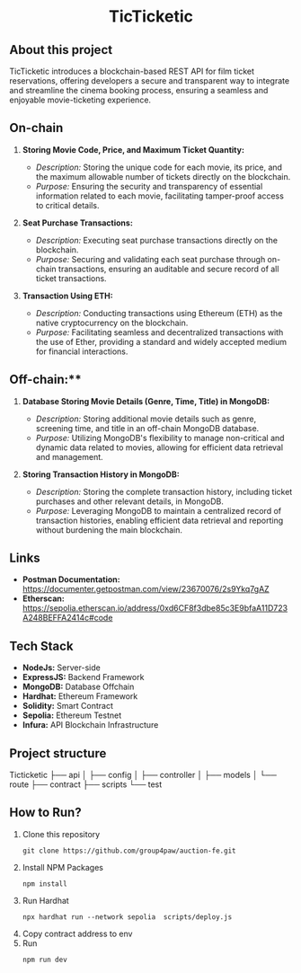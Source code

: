 <h1 align="center" >
    TicTicketic
</h1>

## About this project
TicTicketic introduces a blockchain-based REST API for film ticket reservations, offering developers a secure and transparent way to integrate and streamline the cinema booking process, ensuring a seamless and enjoyable movie-ticketing experience.

## On-chain
1. **Storing Movie Code, Price, and Maximum Ticket Quantity:**
   - *Description:* Storing the unique code for each movie, its price, and the maximum allowable number of tickets directly on the blockchain.
   - *Purpose:* Ensuring the security and transparency of essential information related to each movie, facilitating tamper-proof access to critical details.

2. **Seat Purchase Transactions:**
   - *Description:* Executing seat purchase transactions directly on the blockchain.
   - *Purpose:* Securing and validating each seat purchase through on-chain transactions, ensuring an auditable and secure record of all ticket transactions.

3. **Transaction Using ETH:**
   - *Description:* Conducting transactions using Ethereum (ETH) as the native cryptocurrency on the blockchain.
   - *Purpose:* Facilitating seamless and decentralized transactions with the use of Ether, providing a standard and widely accepted medium for financial interactions.

## Off-chain:**
1. **Database Storing Movie Details (Genre, Time, Title) in MongoDB:**
   - *Description:* Storing additional movie details such as genre, screening time, and title in an off-chain MongoDB database.
   - *Purpose:* Utilizing MongoDB's flexibility to manage non-critical and dynamic data related to movies, allowing for efficient data retrieval and management.

2. **Storing Transaction History in MongoDB:**
   - *Description:* Storing the complete transaction history, including ticket purchases and other relevant details, in MongoDB.
   - *Purpose:* Leveraging MongoDB to maintain a centralized record of transaction histories, enabling efficient data retrieval and reporting without burdening the main blockchain.

## Links
- **Postman Documentation:** https://documenter.getpostman.com/view/23670076/2s9Ykq7gAZ
- **Etherscan:** https://sepolia.etherscan.io/address/0xd6CF8f3dbe85c3E9bfaA11D723A248BEFFA2414c#code

## Tech Stack
- **NodeJs:** Server-side
- **ExpressJS:** Backend Framework
- **MongoDB:** Database Offchain
- **Hardhat:** Ethereum Framework
- **Solidity:** Smart Contract
- **Sepolia:** Ethereum Testnet
- **Infura:** API Blockchain Infrastructure


## Project structure
Ticticketic
├── api
│   ├── config
│   ├── controller
│   ├── models
│   └── route
├── contract
├── scripts
└── test

## How to Run?
1. Clone this repository
    ```````````
    git clone https://github.com/group4paw/auction-fe.git
    ```````````
2. Install NPM Packages
    ```````````
    npm install
    ```````````
3. Run Hardhat
    ```````````
    npx hardhat run --network sepolia  scripts/deploy.js
    ```````````
5. Copy contract address to env
6. Run
    ```````````
    npm run dev
    ```````````


